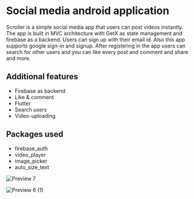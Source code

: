 # Social media android application


Scroller is a simple social media app that users can post videos
instantly. The app is built in MVC architecture with GetX as state
management and firebase as a backend. Users can sign up
with their email id. Also this app supports google sign-in and
signup. After registering in the app users can search for other
users and you can like every post and comment and share and
more.


## Additional features
- Firebase as backend
- Like & comment
- Flutter
- Search users
- Video-uploading


## Packages used
- firebase_auth
- video_player
- image_picker
- auto_size_text



![Preview 7](https://user-images.githubusercontent.com/96410825/185905015-dd26f2fe-446d-434a-b040-484c1c6f613c.png)


![Preview 6 (1)](https://user-images.githubusercontent.com/96410825/185925613-c5ea672d-7bf3-4b89-aa96-dccce660ed9f.png)


